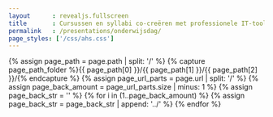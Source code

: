 ```yaml
---
layout      : revealjs.fullscreen
title       : Cursussen en syllabi co-creëren met professionele IT-tools 
permalink   : /presentations/onderwijsdag/
page_styles: ['/css/ahs.css']
---
```


{% assign page_path = page.path | split: '/' %}
{% capture page_path_folder %}{{ page_path[0] }}/{{ page_path[1] }}/{{ page_path[2] }}/{% endcapture %} 
{% assign page_url_parts = page.url | split: '/' %}
{% assign page_back_amount = page_url_parts.size | minus: 1 %}
{% assign page_back_str = '' %}
{% for i in (1..page_back_amount) %}
    {% assign page_back_str = page_back_str | append: '../' %}
{% endfor %}

<section class="slide__chapter">
    <section data-markdown="{{ page_back_str }}/{{ page_path_folder | append: 'content/intro__1.md' }}" class="home"></section>
</section>
<section class="slide__chapter">
    <section data-markdown="{{ page_back_str }}/{{ page_path_folder | append: 'content/whoarewe__1.md' }}" class="home"></section>
    <section data-markdown="{{ page_back_str }}/{{ page_path_folder | append: 'content/whoarewe__2.md' }}"></section>
</section>
<section class="slide__chapter">
    <section data-markdown="{{ page_back_str }}/{{ page_path_folder | append: 'content/challenges__0.md' }}" class="home"></section>
    <section data-markdown="{{ page_back_str }}/{{ page_path_folder | append: 'content/challenges__1.md' }}" class="home"></section>
    <section data-markdown="{{ page_back_str }}/{{ page_path_folder | append: 'content/challenges__2.md' }}" data-ahs-background-image="http://i.huffpost.com/gen/1698265/images/o-MATH-ON-CHALKBOARD-facebook.jpg"></section>
    <section data-markdown="{{ page_back_str }}/{{ page_path_folder | append: 'content/challenges__3.md' }}"></section>
</section>
<section class="slide__chapter">
    <section data-markdown="{{ page_back_str }}/{{ page_path_folder | append: 'content/tools__1.md' }}" class="home"></section>
    <section data-markdown="{{ page_back_str }}/{{ page_path_folder | append: 'content/tools__2.md' }}" data-ahs-background-image="{{ page_back_str }}/{{ page_path_folder | append: 'content/images/chamilo.png' }}"></section>
    <section data-markdown="{{ page_back_str }}/{{ page_path_folder | append: 'content/tools__3.md' }}" data-ahs-background-image="{{ page_back_str }}/{{ page_path_folder | append: 'content/images/jekyll.png' }}"></section>
    <section data-markdown="{{ page_back_str }}/{{ page_path_folder | append: 'content/tools__4.md' }}" data-ahs-background-image="{{ page_back_str }}/{{ page_path_folder | append: 'content/images/github.png' }}"></section>
    <section data-markdown="{{ page_back_str }}/{{ page_path_folder | append: 'content/tools__5.md' }}" data-ahs-background-image="{{ page_back_str }}/{{ page_path_folder | append: 'content/images/s_1.png' }}"></section>
    <section data-markdown="{{ page_back_str }}/{{ page_path_folder | append: 'content/tools__6.md' }}" data-ahs-background-image="{{ page_back_str }}/{{ page_path_folder | append: 'content/images/s_2.png' }}"></section>
    <section data-markdown="{{ page_back_str }}/{{ page_path_folder | append: 'content/tools__7.md' }}" data-ahs-background-image="{{ page_back_str }}/{{ page_path_folder | append: 'content/images/slack.png' }}"></section>
    <section data-markdown="{{ page_back_str }}/{{ page_path_folder | append: 'content/tools__8.md' }}" data-ahs-background-image="{{ page_back_str }}/{{ page_path_folder | append: 'content/images/slack.png' }}"></section>
    <section data-markdown="{{ page_back_str }}/{{ page_path_folder | append: 'content/tools__9.md' }}" data-ahs-background-image="{{ page_back_str }}/{{ page_path_folder | append: 'content/images/slack.png' }}"></section>
    <section data-markdown="{{ page_back_str }}/{{ page_path_folder | append: 'content/tools__10.md' }}" data-ahs-background-image="{{ page_back_str }}/{{ page_path_folder | append: 'content/images/gitlab_1.png' }}"></section>
</section>
<section class="slide__chapter">
    <section data-markdown="{{ page_back_str }}/{{ page_path_folder | append: 'content/future__1.md' }}" class="home"></section>
    <section data-markdown="{{ page_back_str }}/{{ page_path_folder | append: 'content/future__2.md' }}" data-ahs-background-image="{{ page_back_str }}/{{ page_path_folder | append: 'content/images/sv2_1.png' }}"></section>
    <section data-markdown="{{ page_back_str }}/{{ page_path_folder | append: 'content/future__3.md' }}" data-ahs-background-image="{{ page_back_str }}/{{ page_path_folder | append: 'content/images/sv2_2.png' }}"></section>
    <section data-markdown="{{ page_back_str }}/{{ page_path_folder | append: 'content/future__4.md' }}" data-ahs-background-image="{{ page_back_str }}/{{ page_path_folder | append: 'content/images/sv2_3.png' }}"></section>
    <section data-markdown="{{ page_back_str }}/{{ page_path_folder | append: 'content/future__5.md' }}" data-ahs-background-image="{{ page_back_str }}/{{ page_path_folder | append: 'content/images/sv2_3.png' }}"></section>
</section>
<section class="slide__chapter">
    <section data-markdown="{{ page_back_str }}/{{ page_path_folder | append: 'content/questions__1.md' }}" class="home"></section>
</section>
